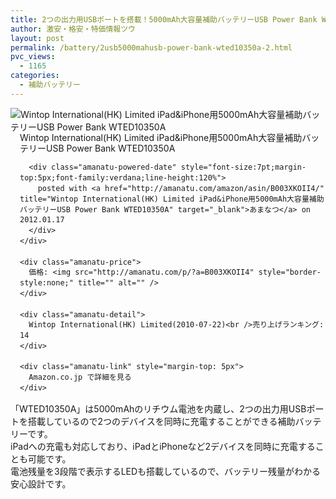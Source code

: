 ```yaml
---
title: 2つの出力用USBポートを搭載！5000mAh大容量補助バッテリーUSB Power Bank WTED10350A 特価！
author: 激安・格安・特価情報ツウ
layout: post
permalink: /battery/2usb5000mahusb-power-bank-wted10350a-2.html
pvc_views:
  - 1165
categories:
  - 補助バッテリー
---
```

<div class="amanatu-box" style="margin-bottom:0px;">
  <div class="amanatu-image" style="float:left;">
    <img src="http://i1.wp.com/ecx.images-amazon.com/images/I/311niRZHW2L._SL160_.jpg?w=546" alt="Wintop International(HK) Limited iPad&iPhone用5000mAh大容量補助バッテリーUSB Power Bank WTED10350A" style="border: none;" data-recalc-dims="1" />
  </div>
  
  <div class="amanatu-info" style="float:left;margin-left:15px;line-height:120%">
    <div class="amanatu-name" style="margin-bottom:10px;line-height:120%">
      Wintop International(HK) Limited iPad&iPhone用5000mAh大容量補助バッテリーUSB Power Bank WTED10350A 
      
      <div class="amanatu-powered-date" style="font-size:7pt;margin-top:5px;font-family:verdana;line-height:120%">
        posted with <a href="http://amanatu.com/amazon/asin/B003XKOII4/" title="Wintop International(HK) Limited iPad&iPhone用5000mAh大容量補助バッテリーUSB Power Bank WTED10350A" target="_blank">あまなつ</a> on 2012.01.17
      </div>
    </div>
    
    <div class="amanatu-price">
      価格: <img src="http://amanatu.com/p/?a=B003XKOII4" style="border-style:none;" title="" alt="" />
    </div>
    
    <div class="amanatu-detail">
      Wintop International(HK) Limited(2010-07-22)<br />売り上げランキング: 14
    </div>
    
    <div class="amanatu-link" style="margin-top: 5px">
      Amazon.co.jp で詳細を見る
    </div>
  </div>
  
  <div class="amanatu-footer" style="clear: left">
  </div>
</div>

<!--more-->

  
「WTED10350A」は5000mAhのリチウム電池を内蔵し、2つの出力用USBポートを搭載しているので2つのデバイスを同時に充電することができる補助バッテリーです。  
iPadへの充電も対応しており、iPadとiPhoneなど2デバイスを同時に充電することも可能です。  
電池残量を3段階で表示するLEDも搭載しているので、バッテリー残量がわかる安心設計です。